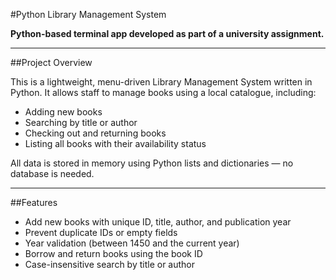 #Python Library Management System

**Python-based terminal app developed as part of a university assignment.**

---

##Project Overview

This is a lightweight, menu-driven Library Management System written in Python. It allows staff to manage books using a local catalogue, including:

- Adding new books
- Searching by title or author
- Checking out and returning books
- Listing all books with their availability status

All data is stored in memory using Python lists and dictionaries — no database is needed.

---

##Features

- Add new books with unique ID, title, author, and publication year
- Prevent duplicate IDs or empty fields
- Year validation (between 1450 and the current year)
- Borrow and return books using the book ID
- Case-insensitive search by title or author
